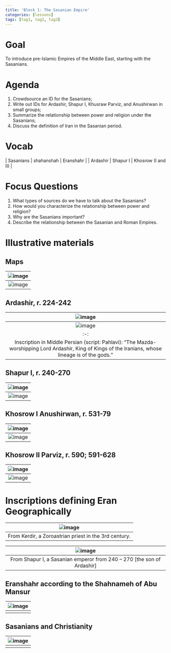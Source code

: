 ```yaml
---
title: 'Block 1: The Sasanian Empire'
categories: [lessons]
tags: [tag1, tag2, tag3]
---
```


# Goal

To introduce pre-Islamic Empires of the Middle East, starting with the Sasanians.

# Agenda

1.	Crowdsource an ID for the Sasanians;
2.	Write out IDs for Ardashir, Shapur I, Khusraw Parviz, and Anushirwan in small groups;
3.	Summarize the relationship between power and religion under the Sasanians;
4.	Discuss the definition of Iran in the Sasanian period. 

# Vocab

| Sasanians | shahanshah | Eranshahr |
| Ardashir | Shapur I | Khosrow (I and II) |

# Focus Questions

1.	What types of sources do we have to talk about the Sasanians?
2.	How would you characterize the relationship between power and religion?
3.	Why are the Sasanians important?
4.	Describe the relationship between the Sasanian and Roman Empires.

# Illustrative materials

## Maps

|![image](../../files/sasanians/image002.jpg)|
|:-:|
|![image](../../files/sasanians/image003.jpg)|

## Ardashir, r. 224-242
 
|![image](../../files/sasanians/image004.jpg)|
|:-:|
|![image](../../files/sasanians/image005.jpg)|
|:-:|
|Inscription in Middle Persian (script: Pahlavi): “The Mazda-worshipping Lord Ardashir, King of Kings of the Iranians, whose lineage is of the gods.”|

## Shapur I, r. 240-270

|![image](../../files/sasanians/image006.jpg)|
|:-:|
|![image](../../files/sasanians/image007.png)|

## Khosrow I Anushirwan, r. 531-79

|![image](../../files/sasanians/image008.png)|
|:-:|
|![image](../../files/sasanians/image009.jpg)|

## Khosrow II Parviz, r. 590; 591-628

|![image](../../files/sasanians/image010.jpg)|
|:-:|
|![image](../../files/sasanians/image011.jpg)|

# Inscriptions defining Eran Geographically

|![image](../../files/sasanians/image012.png)|
|:-:|
|From Kerdir, a Zoroastrian priest in the 3rd century.|

|![image](../../files/sasanians/image013.png)|
|:-:|
|From Shapur I, a Sasanian emperor from 240 – 270 [the son of Ardashir]| 

## Eranshahr according to the Shahnameh of Abu Mansur

|![image](../../files/sasanians/image014.png)|
|:-:|
|| 

## Sasanians and Christianity

|![image](../../files/sasanians/image015.jpg)|
|:-:|
|| 


<!--
## Georgian-Sasanian Coinage

|![image](../../files/sasanians/image016.png)|
|:-:|
|| 

## Sasanian Metalwork

|![image](../../files/sasanians/image004.jpg)|
|:-:|
||  
 
## Shapur (II) Plate, 4th cent.

|![image](../../files/sasanians/image004.jpg)|
|:-:|
|| 

## Drinking vessel, 4th cent.

|![image](../../files/sasanians/image004.jpg)|
|:-:|
|| 

## Sogdian Wall Painting from Panjikent, 5-8th cent.

|![image](../../files/sasanians/image004.jpg)|
|:-:|
||

-->
